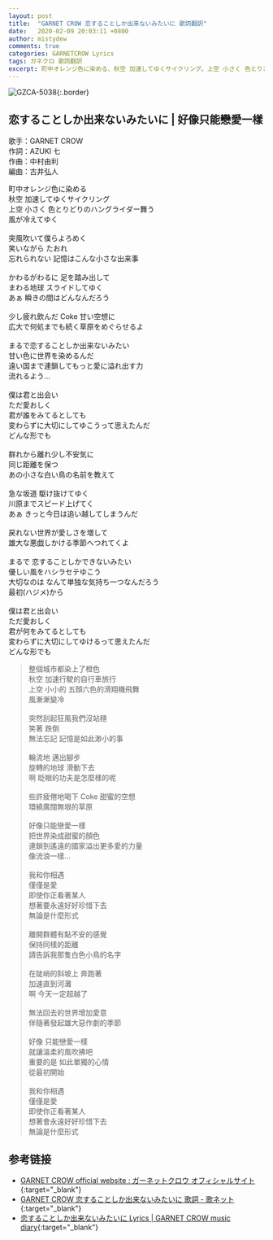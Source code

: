 ```yaml
---
layout: post
title:  "GARNET CROW 恋することしか出来ないみたいに 歌詞翻訳"
date:   2020-02-09 20:03:11 +0800
author: mistydew
comments: true
categories: GARNETCROW Lyrics
tags: ガネクロ 歌詞翻訳
excerpt: 町中オレンジ色に染める、秋空 加速してゆくサイクリング。上空 小さく 色とりどりのハングライダー舞う、風が冷えてゆく。
---
```

![GZCA-5038](https://raw.githubusercontent.com/mistydew/gc2/master/cover/album/GZCA-5038.jpg){:.border}

## 恋することしか出来ないみたいに | 好像只能戀愛一樣

歌手：GARNET CROW<br>
作詞：AZUKI 七<br>
作曲：中村由利<br>
編曲：古井弘人

<div class="lyric-original">
<p>
町中オレンジ色に染める<br>
秋空 加速してゆくサイクリング<br>
上空 小さく 色とりどりのハングライダー舞う<br>
風が冷えてゆく<br>
<br>
突風吹いて僕らよろめく<br>
笑いながら たおれ<br>
忘れられない 記憶はこんな小さな出来事<br>
<br>
かわるがわるに 足を踏み出して<br>
まわる地球 スライドしてゆく<br>
あぁ 瞬きの間はどんなんだろう<br>
<br>
少し疲れ飲んだ Coke 甘い空想に<br>
広大で何処までも続く草原をめぐらせるよ<br>
<br>
まるで恋することしか出来ないみたい<br>
甘い色に世界を染めるんだ<br>
遠い国まで連鎖してもっと愛に溢れ出す力<br>
流れるよう…<br>
<br>
僕は君と出会い<br>
ただ愛おしく<br>
君が誰をみてるとしても<br>
変わらずに大切にしてゆこうって思えたんだ<br>
どんな形でも<br>
<br>
群れから離れ少し不安気に<br>
同じ距離を保つ<br>
あの小さな白い鳥の名前を教えて<br>
<br>
急な坂道 駆け抜けてゆく<br>
川原までスピード上げてく<br>
あぁ きっと今日は追い越してしまうんだ<br>
<br>
戻れない世界が愛しさを増して<br>
雄大な悪戯しかける季節へつれてくよ<br>
<br>
まるで 恋することしかできないみたい<br>
優しい風をハシラセテゆこう<br>
大切なのは なんて単独な気持ち一つなんだろう<br>
最初(ハジメ)から<br>
<br>
僕は君と出会い<br>
ただ愛おしく<br>
君が何をみてるとしても<br>
変わらずに大切にしてゆけるって思えたんだ<br>
どんな形でも
</p>
</div>

<div class="lyric-translation">
<blockquote>
整個城市都染上了橙色<br>
秋空 加速行駛的自行車旅行<br>
上空 小小的 五顏六色的滑翔機飛舞<br>
風漸漸變冷<br>
<br>
突然刮起狂風我們沒站穩<br>
笑著 跌倒<br>
無法忘記 記憶是如此渺小的事<br>
<br>
輪流地 邁出腳步<br>
旋轉的地球 滑動下去<br>
啊 眨眼的功夫是怎麼樣的呢<br>
<br>
些許疲倦地喝下 Coke 甜蜜的空想<br>
環繞廣闊無垠的草原<br>
<br>
好像只能戀愛一樣<br>
把世界染成甜蜜的顏色<br>
連鎖到遙遠的國家溢出更多愛的力量<br>
像流浪一樣...<br>
<br>
我和你相遇<br>
僅僅是愛<br>
即使你正看著某人<br>
想著要永遠好好珍惜下去<br>
無論是什麼形式<br>
<br>
離開群體有點不安的感覺<br>
保持同樣的距離<br>
請告訴我那隻白色小鳥的名字<br>
<br>
在陡峭的斜坡上 奔跑著<br>
加速直到河灘<br>
啊 今天一定超越了<br>
<br>
無法回去的世界增加愛意<br>
伴隨著發起雄大惡作劇的季節<br>
<br>
好像 只能戀愛一樣<br>
就讓溫柔的風吹拂吧<br>
重要的是 如此單獨的心情<br>
從最初開始<br>
<br>
我和你相遇<br>
僅僅是愛<br>
即使你正看著某人<br>
想著會永遠好好珍惜下去<br>
無論是什麼形式
</blockquote>
</div>

## 参考链接

* [GARNET CROW official website : ガーネットクロウ オフィシャルサイト](http://www.garnetcrow.com){:target="_blank"}
* [GARNET CROW 恋することしか出来ないみたいに 歌詞 - 歌ネット](https://www.uta-net.com/song/20208){:target="_blank"}
* [恋することしか出来ないみたいに Lyrics \| GARNET CROW music diary](https://mistydew.github.io/gc/lyrics/original/恋することしか出来ないみたいに.html){:target="_blank"}
